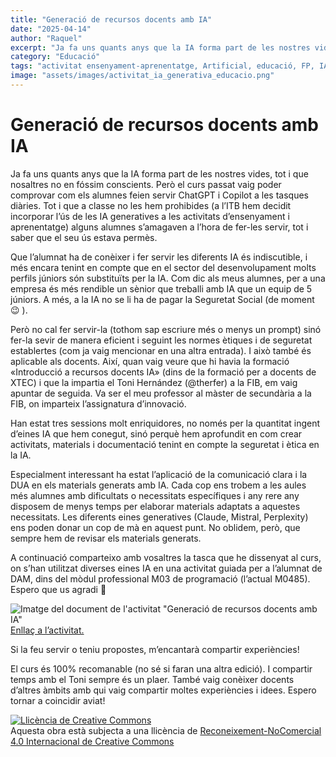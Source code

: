 ```yaml
---
title: "Generació de recursos docents amb IA"
date: "2025-04-14"
author: "Raquel"
excerpt: "Ja fa uns quants anys que la IA forma part de les nostres vides,..."
category: "Educació"
tags: "activitat ensenyament-aprenentatge, Artificial, educació, FP, IA, Intel·ligència"
image: "assets/images/activitat_ia_generativa_educacio.png"
---
```


# Generació de recursos docents amb IA

Ja fa uns quants anys que la IA forma part de les nostres vides, tot i que nosaltres no en fóssim conscients. Però el curs passat vaig poder comprovar com els alumnes feien servir ChatGPT i Copilot a les tasques diàries. Tot i que a classe no les hem prohibides (a l’ITB hem decidit incorporar l’ús de les IA generatives a les activitats d’ensenyament i aprenentatge) alguns alumnes s’amagaven a l’hora de fer-les servir, tot i saber que el seu ús estava permès.

Que l’alumnat ha de conèixer i fer servir les diferents IA és indiscutible, i més encara tenint en compte que en el sector del desenvolupament molts perfils júniors són substituïts per la IA. Com dic als meus alumnes, per a una empresa és més rendible un sènior que treballi amb IA que un equip de 5 júniors. A més, a la IA no se li ha de pagar la Seguretat Social (de moment 😉 ).

Però no cal fer servir-la (tothom sap escriure més o menys un prompt) sinó fer-la sevir de manera eficient i seguint les normes ètiques i de seguretat establertes (com ja vaig mencionar en una altra entrada). I això també és aplicable als docents. Així, quan vaig veure que hi havia la formació «Introducció a recursos docents IA» (dins de la formació per a docents de XTEC) i que la impartia el Toni Hernández (@therfer) a la FIB, em vaig apuntar de seguida. Va ser el meu professor al màster de secundària a la FIB, on imparteix l’assignatura d’innovació.

Han estat tres sessions molt enriquidores, no només per la quantitat ingent d’eines IA que hem conegut, sinó perquè hem aprofundit en com crear activitats, materials i documentació tenint en compte la seguretat i ètica en la IA.

Especialment interessant ha estat l’aplicació de la comunicació clara i la DUA en els materials generats amb IA. Cada cop ens trobem a les aules més alumnes amb dificultats o necessitats específiques i any rere any disposem de menys temps per elaborar materials adaptats a aquestes necessitats. Les diferents eines generatives (Claude, Mistral, Perplexity) ens poden donar un cop de mà en aquest punt. No oblidem, però, que sempre hem de revisar els materials generats.

A continuació comparteixo amb vosaltres la tasca que he dissenyat al curs, on s’han utilitzat diverses eines IA en una activitat guiada per a l’alumnat de DAM, dins del mòdul professional M03 de programació (l’actual M0485). Espero que us agradi 🙂

![Imatge del document de l'activitat "Generació de recursos docents amb IA"](https://raquelalaman.github.io/assets/images/activitat_ia_generativa_educacio.png)
[Enllaç a l’activitat.](https://drive.google.com/file/d/1HFBb-nI_E3goJfgXWX1Zl3fSkQo3K4V7/view)

Si la feu servir o teniu propostes, m’encantarà compartir experiències!

El curs és 100% recomanable (no sé si faran una altra edició). I compartir temps amb el Toni sempre és un plaer. També vaig conèixer docents d’altres àmbits amb qui vaig compartir moltes experiències i idees. Espero tornar a coincidir aviat!

<a rel="license" href="http://creativecommons.org/licenses/by-nc/4.0/"><img alt="Llicència de Creative Commons" style="border-width:0" src="https://i.creativecommons.org/l/by-nc/4.0/88x31.png"></a><br>Aquesta obra està subjecta a una llicència de <a rel="license" href="http://creativecommons.org/licenses/by-nc/4.0/">Reconeixement-NoComercial 4.0 Internacional de Creative Commons</a>

